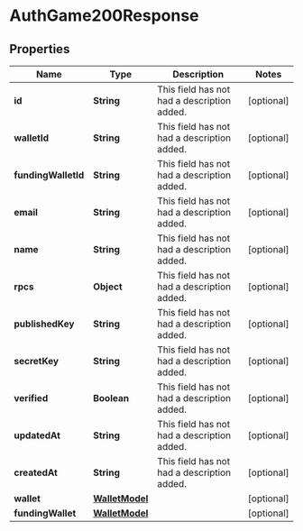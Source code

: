 

# AuthGame200Response

## Properties

Name | Type | Description | Notes
------------ | ------------- | ------------- | -------------
**id** | **String** | This field has not had a description added. |  [optional]
**walletId** | **String** | This field has not had a description added. |  [optional]
**fundingWalletId** | **String** | This field has not had a description added. |  [optional]
**email** | **String** | This field has not had a description added. |  [optional]
**name** | **String** | This field has not had a description added. |  [optional]
**rpcs** | **Object** | This field has not had a description added. |  [optional]
**publishedKey** | **String** | This field has not had a description added. |  [optional]
**secretKey** | **String** | This field has not had a description added. |  [optional]
**verified** | **Boolean** | This field has not had a description added. |  [optional]
**updatedAt** | **String** | This field has not had a description added. |  [optional]
**createdAt** | **String** | This field has not had a description added. |  [optional]
**wallet** | [**WalletModel**](WalletModel.md) |  |  [optional]
**fundingWallet** | [**WalletModel**](WalletModel.md) |  |  [optional]




